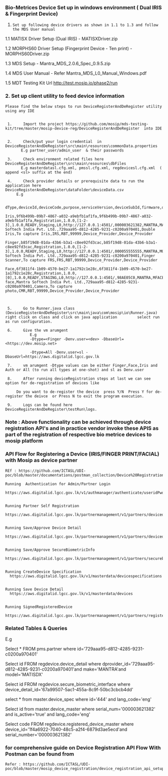 ### Bio-Metrices Device Set up in windows environment ( Dual IRIS & Fingerprint Device)


 1.     Set up following device drivers as shown in 1.1 to 1.3 and follow the MDS User manual 


 1.1    MATISX Driver Setup (Dual IRIS) 
         - MATISXDriver.zip

 1.2     MORPHS60 Driver Setup (Fingerprint Device - Ten print)
        - MORPHS60Driver.zip

 1.3     MDS Setup 
        - Mantra_MDS_2.0.6_Spec_0.9.5.zip

 1.4     MDS User Manual 
          - Refer Mantra_MDS_L0_Manual_Windows.pdf 

 1.5     MDT Testing Kit Url
          http://test.mosip.io/phase2/run


 
 ### 2. Set up client utility to feed device information


	Please find the below steps to run DeviceRegisterAndDeRegister utility using any IDE

	 
	 1.     Import the project https://github.com/mosip/mds-testing-kit/tree/master/mosip-device-reg/DeviceRegisterAndDeRegister  into IDE

	 
  	 2.     Check/put your login credential  in DeviceRegisterAndDeRegister\src\main\resources\commonData.properties
		   E.g partner_user/admin_user	& their passwords

	 3.     Check environment related files here DeviceRegisterAndDeRegister\src\main\resources\dbFiles
		   E.g masterdatasl.cfg.xml, pmssl.cfg.xml, regdevicesl.cfg.xml  ( append <sl> suffix at the end)

	 4.     Check provider details or prerequisite data to run the application here  DeviceRegisterAndDeRegister\dataFolder\deviceData.csv
		 E.g
                                  
		dType,deviceId,deviceCode,purpose,serviceVersion,deviceSubId,firmware,deviceStatus,env,certification,callbackId,serialNo,make,model,type,deviceSubType,deviceProvider,deviceProviderId,name,description,deviceTypeCode,zoneCode,regCenterId,partnerType,policyGroup
             
	Iris,9f6b499b-09b7-4867-a032-a9ebfb1af1fa,9f6b499b-09b7-4867-a032-a9ebfb1af1fa,Registration,1.0.0,[1-2-3],1.0.0,READY,Staging,L0,http://127.0.0.1:4501/,000003621382,MANTRA,MATISDX,Iris,Double,Mantra Softech India Pvt. Ltd.,729aaa95-d812-4285-9231-c0200a970401,Double Iris,To capture Iris,IRS,RBT,99999,Device_Provider,Device_Provider
             
	Finger,b85f19d8-01da-43b6-b3a1-c8ee92fd3cac,b85f19d8-01da-43b6-b3a1-c8ee92fd3cac,Registration,1.0.0,[1-2-3],1.0.0,READY,Staging,L0,http://127.0.0.1:4501/,000055555555,MANTRA,MORPHS60,Finger,Slap,Mantra Softech India Pvt. Ltd.,729aaa95-d812-4285-9231-c0200a970401,Finger Scanner,To capture FRS,FRS,RBT,99999,Device_Provider,Device_Provider
             
	Face,6f3811f4-1b09-4570-be27-1a1792c1e28c,6f3811f4-1b09-4570-be27-1a1792c1e28c,Registration,1.0.0,[0],1.0.0,READY,STAGING,L0,http://127.0.0.1:4501/,98AE05C0,MANTRA,MFACE,Face,Full face,Mantra Softech India Pvt. Ltd.,729aaa95-d812-4285-9231-c0200a970401,Camera,To capture photo,CMR,RBT,99999,Device_Provider,Device_Provider



	 5.     Go to Runner.java class (DeviceRegisterAndDeRegister\src\main\java\com\mosip\io\Runner.java) right click on class and click on java application 		select run as run configuration.

	 6.     Give the vm arumgent 
		       E.g 
		       -Dtype=<Finger -Denv.user=<dev> -DbaseUrl=<https://dev.mosip.net>

		       -Dtype=All -Denv.user=sl -DbaseUrl=https://aws.digitalid.lgcc.gov.lk		

	 7.     vm arumgent -Dtype values can be either Finger,Face,Iris and Auth or All (to run all types at one-shot) and sl as Denv.user

	 8.     After running deviceRegistration steps at last we can see option for de-registration of devices like

		 Do you want to de-register the device  press Y/N  Press Y for de-register the deivce  or Press N to exit the program execution.

	 9.     Logs can be found here DeviceRegisterAndDeRegister\testRun\logs.


	
 ### Note : Above functionality can be achieved through device registration API's and in practice vendor invoke these APIS as part of the registration of respective  		  bio metrice devices to mosip platform
		

 ### API Flow for Registering a Device (IRIS/FINGER PRINT/FACIAL) with Mosip as device partner 
    
    REf : https://github.com/ICTASL/UDI-poc/blob/master/documentations/postman_collection/Device%20Registration%20Flow.postman_collection.json

    Running  Authentication for Admin/Partner Login    
      https://aws.digitalid.lgcc.gov.lk/v1/authmanager/authenticate/useridPwd

  
    Running Partner Self Registration    
        https://aws.digitalid.lgcc.gov.lk/partnermanagement/v1/partners/devicedetail


    Running Save/Approve Device Detail
      https://aws.digitalid.lgcc.gov.lk/partnermanagement/v1/partners/devicedetail

   
    Running Save/Approve SecureBiometricInfo  
      https://aws.digitalid.lgcc.gov.lk/partnermanagement/v1/partners/securebiometricinterface

    
    Running CreateDevice Specification 
      https://aws.digitalid.lgcc.gov.lk/v1/masterdata/devicespecifications


    Running Save Device Detail  
      https://aws.digitalid.lgcc.gov.lk/v1/masterdata/devices

  
    Running SignedRegisteredDevice
      https://aws.digitalid.lgcc.gov.lk/partnermanagement/v1/partners/registereddevices




### Related Tables & Queries

E.g

  Select * FROM pms.partner where id='729aaa95-d812-4285-9231-c0200a970401'

  Select id FROM regdevice.device_detail where dprovider_id='729aaa95-d812-4285-9231-c0200a970401'and make='MANTRA'and model='MATISDX'

  Select id FROM regdevice.secure_biometric_interface where device_detail_id='67a99507-5ac1-455a-8c9f-50bc3cbcb4dd'

  select * from master.device_spec where id='444' and lang_code='eng'

  Select id from master.device_master where serial_num='000003621382' and is_active='true' and lang_code='eng'

  Select code FROM regdevice.registered_device_master where device_id='1f4a6922-7040-48c5-a2f4-6879d3ae5ecd'and serial_number='000003621382'


### for comprehensive guide on Device Registration API Flow With Postman can be found from 
    Refer : https://github.com/ICTASL/UDI-poc/blob/master/mosip_device_registration/device_registration_api_setup_guide.docx	

 
 
 
 





